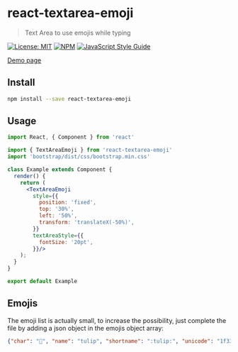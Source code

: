 # react-textarea-emoji

> Text Area to use emojis while typing

[![License: MIT](https://img.shields.io/badge/License-MIT-blue.svg)](https://opensource.org/licenses/mit) [![NPM](https://img.shields.io/npm/v/react-textarea-emoji.svg)](https://www.npmjs.com/package/react-textarea-emoji) [![JavaScript Style Guide](https://img.shields.io/badge/code_style-standard-brightgreen.svg)](https://standardjs.com)

[Demo page](https://thibsc.github.io/react-textarea-emoji/)

## Install

```bash
npm install --save react-textarea-emoji
```

## Usage

```jsx
import React, { Component } from 'react'

import { TextAreaEmoji } from 'react-textarea-emoji'
import 'bootstrap/dist/css/bootstrap.min.css'

class Example extends Component {
  render() {
    return (
      <TextAreaEmoji
        style={{
          position: 'fixed',
          top: '30%',
          left: '50%',
          transform: 'translateX(-50%)',
        }}
        textAreaStyle={{
          fontSize: '20pt',
        }}/>
    );
  }
}

export default Example
```

## Emojis
The emoji list is actually small, to increase the possibility, just complete the file by adding a json object in the emojis object array:
```json
{"char": "🌷", "name": "tulip", "shortname": ":tulip:", "unicode": "1f337"}
```
